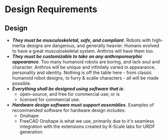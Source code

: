 # Design Requirements

## Design 

- ***They must be musculoskeletal, safe, and compliant***. Robots with high-inertia designs are dangerous, and generally heavier. Humans evolved to have a great musculoskeletal system. Anthros will have them too.
- ***They must be customizable to take on any anthropomorphic appearance***. Too many humanoid robots are boring, and lack soul and character. Anthros will be unique and infinitely varied in appearance, personality and identity. Nothing is off the table here - from classic humanoid robot designs, to furry & scalie characters - all will be made possible.
- ***Everything shall be designed using software that is***:
    - open-source, and free for commercial use; or is
    - licensed for commercial use.
- ***Hardware design software must support assemblies***.
Examples of recommended software for hardware design includes:
    - Onshape
    - FreeCAD
Onshape is what we use, primarily due to it's seamless integration with the extensions created by K-Scale labs for URDF generation.
